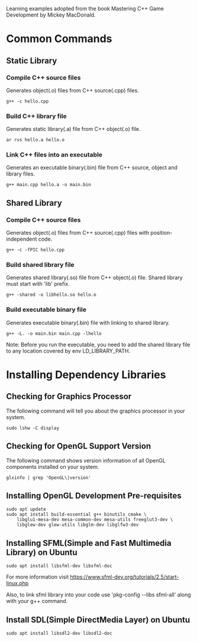 Learning examples adopted from the book Mastering C++ Game Development by Mickey MacDonald.

# Common Commands
## Static Library
### Compile C++ source files
Generates object(.o) files from C++ source(.cpp) files.
```
g++ -c hello.cpp
```
### Build C++ library file
Generates static library(.a) file from C++ object(.o) file.
```
ar rvs hello.a hello.o
```
### Link C++ files into an executable
Generates an executable binary(.bin) file  from C++ source, object and library files.
```
g++ main.cpp hello.a -o main.bin
```
## Shared Library
### Compile C++ source files
Generates object(.o) files from C++ source(.cpp) files with position-independent code.
```
g++ -c -fPIC hello.cpp
```
### Build shared library file
Generates shared library(.so) file from C++ object(.o) file. Shared library must start with 'lib' prefix.
```
g++ -shared -o libhello.so hello.o
```
### Build executable binary file
Generates executable binary(.bin) file with linking to shared library.
```
g++ -L. -o main.bin main.cpp -lhello
```
Note: Before you run the executable, you need to add the shared library file to any location covered by env LD_LIBRARY_PATH.
# Installing Dependency Libraries
## Checking for Graphics Processor
The following command will tell you about the graphics processor in your system.
```
sudo lshw -C display
```
## Checking for OpenGL Support Version
The following command shows version information of all OpenGL components installed on your system.
```
glxinfo | grep 'OpenGL\|version'
```
## Installing OpenGL Development Pre-requisites
```
sudo apt update
sudo apt install build-essential g++ binutils cmake \
    libglu1-mesa-dev mesa-common-dev mesa-utils freeglut3-dev \
    libglew-dev glew-utils libglm-dev libglfw3-dev
```
## Installing SFML(Simple and Fast Multimedia Library) on Ubuntu
```
sudo apt install libsfml-dev libsfml-doc
```
For more information visit https://www.sfml-dev.org/tutorials/2.5/start-linux.php

Also, to link sfml library into your code use 'pkg-config --libs sfml-all' along with your g++ command.
## Install SDL(Simple DirectMedia Layer) on Ubuntu
```
sudo apt install libsdl2-dev libsdl2-doc
```
